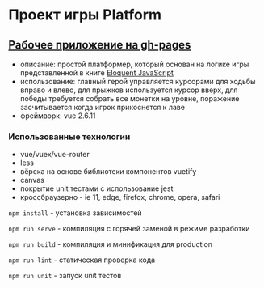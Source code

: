# Проект игры Platform

## [Рабочее приложение на gh-pages](https://mauserkurz.github.io/platform/dist/)
* описание: простой платформер, который основан на логике игры представленной в книге [Eloquent JavaScript](https://eloquentjavascript.net/16_game.html)
* использование: главный герой управляется курсорами для ходьбы вправо и влево, для прыжков используется курсор вверх, для победы требуется собрать все монетки на уровне, поражение засчитывается когда игрок прикоснется к лаве
* фреймворк: vue 2.6.11

### Использованные технологии

* vue/vuex/vue-router
* less
* вёрска на основе библиотеки компонентов vuetify
* canvas
* покрытие unit тестами с использование jest
* кроссбраузерно - ie 11, edge, firefox, chrome, opera, safari

`npm install` - установка зависимостей

`npm run serve` - компиляция с горячей заменой в режиме разработки

`npm run build` - компиляция и минификация для production

`npm run lint` - статическая проверка кода

`npm run unit` - запуск unit тестов
